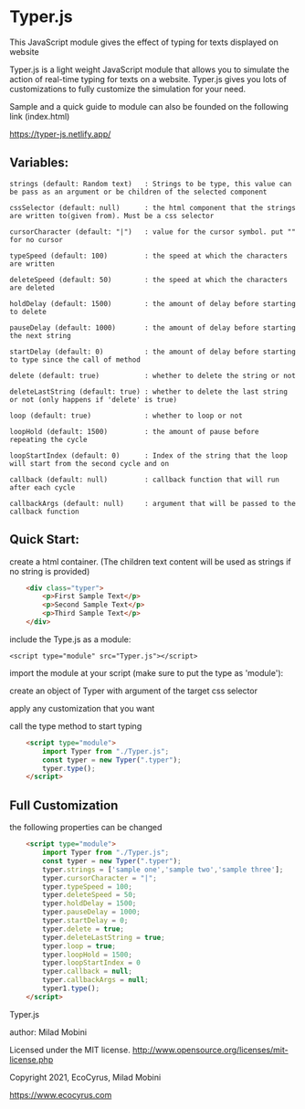 # Typer.js
This JavaScript module gives the effect of typing for texts displayed on website

Typer.js  is a light weight JavaScript module that allows you to simulate the action of real-time typing for texts on a website. Typer.js gives you lots of customizations to fully customize the simulation for your need.

Sample and a quick guide to module can also be founded on the following link (index.html)

https://typer-js.netlify.app/


## Variables:
    strings (default: Random text)   : Strings to be type, this value can be pass as an argument or be children of the selected component

    cssSelector (default: null)      : the html component that the strings are written to(given from). Must be a css selector
       
    cursorCharacter (default: "|")   : value for the cursor symbol. put "" for no cursor
    
    typeSpeed (default: 100)         : the speed at which the characters are written
    
    deleteSpeed (default: 50)        : the speed at which the characters are deleted
    
    holdDelay (default: 1500)        : the amount of delay before starting to delete
    
    pauseDelay (default: 1000)       : the amount of delay before starting the next string

    startDelay (default: 0)          : the amount of delay before starting to type since the call of method
    
    delete (default: true)           : whether to delete the string or not
    
    deleteLastString (default: true) : whether to delete the last string or not (only happens if 'delete' is true)
    
    loop (default: true)             : whether to loop or not
    
    loopHold (default: 1500)         : the amount of pause before repeating the cycle
    
    loopStartIndex (default: 0)      : Index of the string that the loop will start from the second cycle and on

    callback (default: null)         : callback function that will run after each cycle
    
    callbackArgs (default: null)     : argument that will be passed to the callback function



## Quick Start:

create a html container. (The children text content will be used as strings if no string is provided)
```html
    <div class="typer">
        <p>First Sample Text</p>
        <p>Second Sample Text</p>
        <p>Third Sample Text</p>
    </div>
 ```  
include the Type.js as a module:

    <script type="module" src="Typer.js"></script>

import the module at your script (make sure to put the type as 'module'):

create an object of Typer with argument of the target css selector

apply any customization that you want

call the type method to start typing
```html
    <script type="module">
        import Typer from "./Typer.js";
        const typer = new Typer(".typer");
        typer.type();
    </script>
```

## Full Customization

the following properties can be changed
```html
    <script type="module">
        import Typer from "./Typer.js";
        const typer = new Typer(".typer");
        typer.strings = ['sample one','sample two','sample three'];
        typer.cursorCharacter = "|";
        typer.typeSpeed = 100;
        typer.deleteSpeed = 50;
        typer.holdDelay = 1500;
        typer.pauseDelay = 1000;
        typer.startDelay = 0;
        typer.delete = true;
        typer.deleteLastString = true;
        typer.loop = true;
        typer.loopHold = 1500;
        typer.loopStartIndex = 0
        typer.callback = null;
        typer.callbackArgs = null;
        typer1.type();
    </script>
```





Typer.js

author: Milad Mobini
    
Licensed under the MIT license.
http://www.opensource.org/licenses/mit-license.php

Copyright 2021, EcoCyrus, Milad Mobini

https://www.ecocyrus.com